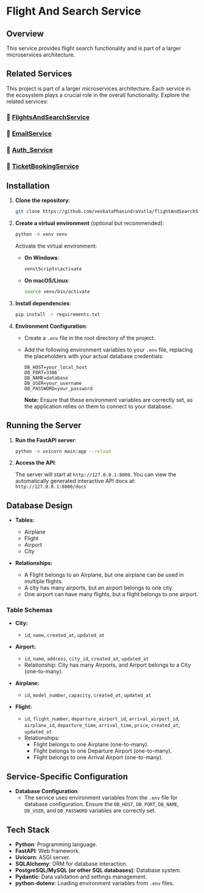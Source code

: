 # Flight And Search Service

## Overview

This service provides flight search functionality and is part of a larger microservices architecture.

## Related Services

This project is part of a larger microservices architecture. Each service in the ecosystem plays a crucial role in the overall functionality. Explore the related services:

### 🔗 [FlightsAndSearchService](https://github.com/venkataPhanindraVutla/flightAndSearchService)
### 🔗 [EmailService](https://github.com/venkataPhanindraVutla/mailService)
### 🔗 [Auth_Service](https://github.com/venkataPhanindraVutla/authenticationService)
### 🔗 [TicketBookingService](https://github.com/venkataPhanindraVutla/bookingService)


## Installation

1. **Clone the repository**:

    ```bash
    git clone https://github.com/venkataPhanindraVutla/flightAndSearchService
    ```

2. **Create a virtual environment** (optional but recommended):

    ```bash
    python -m venv venv
    ```

   Activate the virtual environment:

   - **On Windows**:

     ```bash
     venv\Scripts\activate
     ```

   - **On macOS/Linux**:

     ```bash
     source venv/bin/activate
     ```

3. **Install dependencies**:

    ```bash
    pip install -r requirements.txt
    ```

4. **Environment Configuration**:

    - Create a `.env` file in the root directory of the project.
    - Add the following environment variables to your `.env` file, replacing the placeholders with your actual database credentials:

      ```plaintext
      DB_HOST=your_local_host
      DB_PORT=3306
      DB_NAME=database
      DB_USER=your_username
      DB_PASSWORD=your_password
      ```

      **Note:** Ensure that these environment variables are correctly set, as the application relies on them to connect to your database.

## Running the Server

1. **Run the FastAPI server**:

    ```bash
    python -m uvicorn main:app --reload
    ```

2. **Access the API**:

   The server will start at `http://127.0.0.1:8000`. You can view the automatically generated interactive API docs at: `http://127.0.0.1:8000/docs`

## Database Design

- **Tables:**
    - Airplane
    - Flight
    - Airport
    - City

- **Relationships:**
    - A Flight belongs to an Airplane, but one airplane can be used in multiple flights.
    - A city has many airports, but an airport belongs to one city.
    - One airport can have many flights, but a flight belongs to one airport.

### Table Schemas

- **City:**
    - `id`, `name`, `created_at`, `updated_at`

- **Airport:**
    - `id`, `name`, `address`, `city_id`, `created_at`, `updated_at`
    - Relationship: City has many Airports, and Airport belongs to a City (one-to-many).

- **Airplane:**
    - `id`, `model_number`, `capacity`, `created_at`, `updated_at`

- **Flight:**
    - `id`, `flight_number`, `departure_airport_id`, `arrival_airport_id`, `airplane_id`, `departure_time`, `arrival_time`, `price`, `created_at`, `updated_at`
    - Relationships:
        - Flight belongs to one Airplane (one-to-many).
        - Flight belongs to one Departure Airport (one-to-many).
        - Flight belongs to one Arrival Airport (one-to-many).

## Service-Specific Configuration

- **Database Configuration**:
    - The service uses environment variables from the `.env` file for database configuration. Ensure the `DB_HOST`, `DB_PORT`, `DB_NAME`, `DB_USER`, and `DB_PASSWORD` variables are correctly set.

## Tech Stack

- **Python**: Programming language.
- **FastAPI**: Web framework.
- **Uvicorn**: ASGI server.
- **SQLAlchemy**: ORM for database interaction.
- **PostgreSQL/MySQL (or other SQL databases)**: Database system.
- **Pydantic**: Data validation and settings management.
- **python-dotenv**: Loading environment variables from `.env` files.
